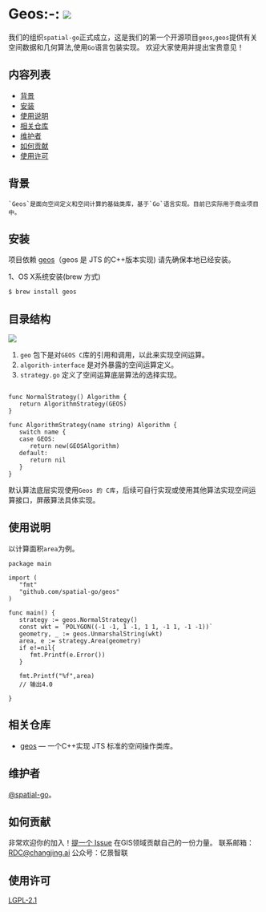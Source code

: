 
# Geos:-: ![](https://assets-dev.dituwuyou.com/changjing/static/images/logo_blue.png)

我们的组织`spatial-go`正式成立，这是我们的第一个开源项目`geos`,`geos`提供有关空间数据和几何算法,使用`Go`语言包装实现。
欢迎大家使用并提出宝贵意见！

## 内容列表

- [背景](#背景)
- [安装](#安装)
- [使用说明](#使用说明)
- [相关仓库](#相关仓库)
- [维护者](#维护者)
- [如何贡献](#如何贡献)
- [使用许可](#使用许可)

## 背景

    `Geos`是面向空间定义和空间计算的基础类库，基于`Go`语言实现。目前已实际用于商业项目中。


## 安装

项目依赖 [geos](https://github.com/libgeos/geos)（geos 是 JTS 的C++版本实现) 请先确保本地已经安装。

1、OS X系统安装(brew 方式)
```sh
$ brew install geos
```

## 目录结构
![](http://ww1.sinaimg.cn/large/007CUp1qly1glmh76nm95j30jc0tq77g.jpg)
1. `geo` 包下是对`GEOS C`库的引用和调用，以此来实现空间运算。
2. `algorith-interface` 是对外暴露的空间运算定义。
3. `strategy.go` 定义了空间运算底层算法的选择实现。
```

func NormalStrategy() Algorithm {
   return AlgorithmStrategy(GEOS)
}

func AlgorithmStrategy(name string) Algorithm {
   switch name {
   case GEOS:
      return new(GEOSAlgorithm)
   default:
      return nil
   }
}
```
默认算法底层实现使用`Geos 的 C库`，后续可自行实现或使用其他算法实现空间运算接口，屏蔽算法具体实现。
    
## 使用说明
以计算面积`area`为例。

```
package main

import (
   "fmt"
   "github.com/spatial-go/geos"
)

func main() {
   strategy := geos.NormalStrategy()
   const wkt = `POLYGON((-1 -1, 1 -1, 1 1, -1 1, -1 -1))`
   geometry, _ := geos.UnmarshalString(wkt)
   area, e := strategy.Area(geometry)
   if e!=nil{
      fmt.Printf(e.Error())
   }

   fmt.Printf("%f",area)
   // 输出4.0

}
```


## 相关仓库

- [geos](https://github.com/libgeos/geos) — 一个C++实现 JTS 标准的空间操作类库。

## 维护者

[@spatial-go](https://github.com/spatial-go)。

## 如何贡献

非常欢迎你的加入！[提一个 Issue](https://github.com/spatial-go/geos/issues/new) 在GIS领域贡献自己的一份力量。
联系邮箱： [RDC@changjing.ai](RDC@changjing.ai)
公众号：亿景智联


## 使用许可

[LGPL-2.1 ](LICENSE)

